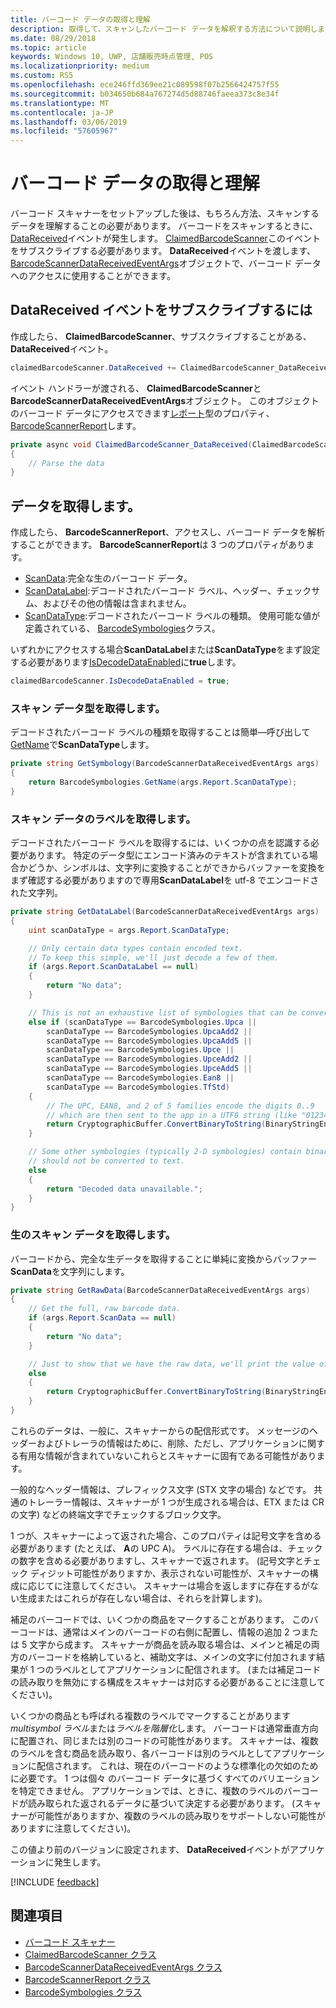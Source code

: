 ```yaml
---
title: バーコード データの取得と理解
description: 取得して、スキャンしたバーコード データを解釈する方法について説明します。
ms.date: 08/29/2018
ms.topic: article
keywords: Windows 10, UWP, 店舗販売時点管理, POS
ms.localizationpriority: medium
ms.custom: RS5
ms.openlocfilehash: ece246ffd369ee21c089598f07b2566424757f55
ms.sourcegitcommit: b034650b684a767274d5d88746faeea373c8e34f
ms.translationtype: MT
ms.contentlocale: ja-JP
ms.lasthandoff: 03/06/2019
ms.locfileid: "57605967"
---
```

# <a name="obtain-and-understand-barcode-data"></a>バーコード データの取得と理解

バーコード スキャナーをセットアップした後は、もちろん方法、スキャンするデータを理解することの必要があります。 バーコードをスキャンするときに、 [DataReceived](https://docs.microsoft.com/uwp/api/windows.devices.pointofservice.claimedbarcodescanner.datareceived)イベントが発生します。 [ClaimedBarcodeScanner](https://docs.microsoft.com/uwp/api/windows.devices.pointofservice.claimedbarcodescanner)このイベントをサブスクライブする必要があります。 **DataReceived**イベントを渡します、 [BarcodeScannerDataReceivedEventArgs](https://docs.microsoft.com/uwp/api/windows.devices.pointofservice.barcodescannerdatareceivedeventargs)オブジェクトで、バーコード データへのアクセスに使用することができます。

## <a name="subscribe-to-the-datareceived-event"></a>DataReceived イベントをサブスクライブするには

作成したら、 **ClaimedBarcodeScanner**、サブスクライブすることがある、 **DataReceived**イベント。

```cs
claimedBarcodeScanner.DataReceived += ClaimedBarcodeScanner_DataReceived;
```

イベント ハンドラーが渡される、 **ClaimedBarcodeScanner**と**BarcodeScannerDataReceivedEventArgs**オブジェクト。 このオブジェクトのバーコード データにアクセスできます[レポート](https://docs.microsoft.com/uwp/api/windows.devices.pointofservice.barcodescannerdatareceivedeventargs.report#Windows_Devices_PointOfService_BarcodeScannerDataReceivedEventArgs_Report)型のプロパティ、 [BarcodeScannerReport](https://docs.microsoft.com/uwp/api/windows.devices.pointofservice.barcodescannerreport)します。

```cs
private async void ClaimedBarcodeScanner_DataReceived(ClaimedBarcodeScanner sender, BarcodeScannerDataReceivedEventArgs args)
{
    // Parse the data
}
```

## <a name="get-the-data"></a>データを取得します。

作成したら、 **BarcodeScannerReport**、アクセスし、バーコード データを解析することができます。 **BarcodeScannerReport**は 3 つのプロパティがあります。

* [ScanData](https://docs.microsoft.com/uwp/api/windows.devices.pointofservice.barcodescannerreport.scandata):完全な生のバーコード データ。
* [ScanDataLabel](https://docs.microsoft.com/uwp/api/windows.devices.pointofservice.barcodescannerreport.scandatalabel):デコードされたバーコード ラベル、ヘッダー、チェックサム、およびその他の情報は含まれません。
* [ScanDataType](https://docs.microsoft.com/uwp/api/windows.devices.pointofservice.barcodescannerreport.scandatatype):デコードされたバーコード ラベルの種類。 使用可能な値が定義されている、 [BarcodeSymbologies](https://docs.microsoft.com/uwp/api/windows.devices.pointofservice.barcodesymbologies)クラス。

いずれかにアクセスする場合**ScanDataLabel**または**ScanDataType**をまず設定する必要があります[IsDecodeDataEnabled](https://docs.microsoft.com/uwp/api/windows.devices.pointofservice.claimedbarcodescanner.isdecodedataenabled#Windows_Devices_PointOfService_ClaimedBarcodeScanner_IsDecodeDataEnabled)に**true**します。

```cs
claimedBarcodeScanner.IsDecodeDataEnabled = true;
```

### <a name="get-the-scan-data-type"></a>スキャン データ型を取得します。

デコードされたバーコード ラベルの種類を取得することは簡単&mdash;呼び出して[GetName](https://docs.microsoft.com/uwp/api/windows.devices.pointofservice.barcodesymbologies.getname)で**ScanDataType**します。

```cs
private string GetSymbology(BarcodeScannerDataReceivedEventArgs args)
{
    return BarcodeSymbologies.GetName(args.Report.ScanDataType);
}
```

### <a name="get-the-scan-data-label"></a>スキャン データのラベルを取得します。

デコードされたバーコード ラベルを取得するには、いくつかの点を認識する必要があります。 特定のデータ型にエンコード済みのテキストが含まれている場合かどうか、シンボルは、文字列に変換することができからバッファーを変換をまず確認する必要がありますので専用**ScanDataLabel**を utf-8 でエンコードされた文字列。

```cs
private string GetDataLabel(BarcodeScannerDataReceivedEventArgs args)
{
    uint scanDataType = args.Report.ScanDataType;

    // Only certain data types contain encoded text.
    // To keep this simple, we'll just decode a few of them.
    if (args.Report.ScanDataLabel == null)
    {
        return "No data";
    }

    // This is not an exhaustive list of symbologies that can be converted to a string.
    else if (scanDataType == BarcodeSymbologies.Upca ||
        scanDataType == BarcodeSymbologies.UpcaAdd2 ||
        scanDataType == BarcodeSymbologies.UpcaAdd5 ||
        scanDataType == BarcodeSymbologies.Upce ||
        scanDataType == BarcodeSymbologies.UpceAdd2 ||
        scanDataType == BarcodeSymbologies.UpceAdd5 ||
        scanDataType == BarcodeSymbologies.Ean8 ||
        scanDataType == BarcodeSymbologies.TfStd)
    {
        // The UPC, EAN8, and 2 of 5 families encode the digits 0..9
        // which are then sent to the app in a UTF8 string (like "01234").
        return CryptographicBuffer.ConvertBinaryToString(BinaryStringEncoding.Utf8, args.Report.ScanDataLabel);
    }

    // Some other symbologies (typically 2-D symbologies) contain binary data that
    // should not be converted to text.
    else
    {
        return "Decoded data unavailable.";
    }
}
```

### <a name="get-the-raw-scan-data"></a>生のスキャン データを取得します。

バーコードから、完全な生データを取得することに単純に変換からバッファー **ScanData**を文字列にします。

```cs
private string GetRawData(BarcodeScannerDataReceivedEventArgs args)
{
    // Get the full, raw barcode data.
    if (args.Report.ScanData == null)
    {
        return "No data";
    }

    // Just to show that we have the raw data, we'll print the value of the bytes.
    else
    {
        return CryptographicBuffer.ConvertBinaryToString(BinaryStringEncoding.Utf8, args.Report.ScanData);
    }
}
```

これらのデータは、一般に、スキャナーからの配信形式です。 メッセージのヘッダーおよびトレーラの情報はために、削除、ただし、アプリケーションに関する有用な情報が含まれていないこれらとスキャナーに固有である可能性があります。

一般的なヘッダー情報は、プレフィックス文字 (STX 文字の場合) などです。 共通のトレーラー情報は、スキャナーが 1 つが生成される場合は、ETX または CR の文字) などの終端文字でチェックするブロック文字。

1 つが、スキャナーによって返された場合、このプロパティは記号文字を含める必要があります (たとえば、 **A**の UPC A)。 ラベルに存在する場合は、チェックの数字を含める必要がありますし、スキャナーで返されます。 (記号文字とチェック ディジット可能性がありますか、表示されない可能性が、スキャナーの構成に応じてに注意してください。 スキャナーは場合を返しますに存在するがない生成またはこれらが存在しない場合は、それらを計算します)。

補足のバーコードでは、いくつかの商品をマークすることがあります。 このバーコードは、通常はメインのバーコードの右側に配置し、情報の追加 2 つまたは 5 文字から成ます。 スキャナーが商品を読み取る場合は、メインと補足の両方のバーコードを格納していると、補助文字は、メインの文字に付加されます結果が 1 つのラベルとしてアプリケーションに配信されます。 (または補足コードの読み取りを無効にする構成をスキャナーは対応する必要があることに注意してください)。

いくつかの商品とも呼ばれる複数のラベルでマークすることがあります*multisymbol ラベル*または*ラベルを階層化*します。 バーコードは通常垂直方向に配置され、同じまたは別のコードの可能性があります。 スキャナーは、複数のラベルを含む商品を読み取り、各バーコードは別のラベルとしてアプリケーションに配信されます。 これは、現在のバーコードのような標準化の欠如のために必要です。 1 つは個々 のバーコード データに基づくすべてのバリエーションを特定できません。 アプリケーションでは、ときに、複数のラベルのバーコードが読み取られた返されるデータに基づいて決定する必要があります。 (スキャナーが可能性がありますか、複数のラベルの読み取りをサポートしない可能性がありますに注意してください)。

この値より前のバージョンに設定されます、 **DataReceived**イベントがアプリケーションに発生します。

[!INCLUDE [feedback](./includes/pos-feedback.md)]

## <a name="see-also"></a>関連項目
* [バーコード スキャナー](pos-barcodescanner.md)
* [ClaimedBarcodeScanner クラス](https://docs.microsoft.com/uwp/api/windows.devices.pointofservice.barcodesymbologies.getname)
* [BarcodeScannerDataReceivedEventArgs クラス](https://docs.microsoft.com/uwp/api/windows.devices.pointofservice.barcodescannerdatareceivedeventargs)
* [BarcodeScannerReport クラス](https://docs.microsoft.com/uwp/api/windows.devices.pointofservice.barcodescannerreport)
* [BarcodeSymbologies クラス](https://docs.microsoft.com/uwp/api/windows.devices.pointofservice.barcodesymbologies)
